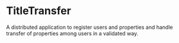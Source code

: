 # TitleTransfer
A distributed application to register users and properties and handle transfer of properties among users in a validated way.
